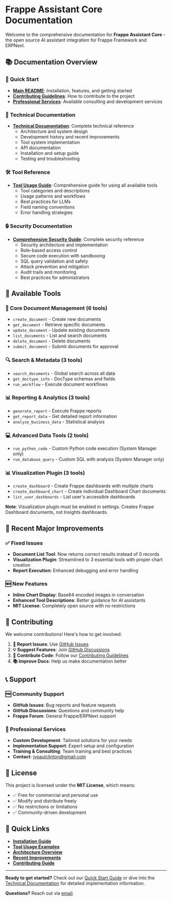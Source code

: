 # Frappe Assistant Core Documentation

Welcome to the comprehensive documentation for **Frappe Assistant Core** - the open source AI assistant integration for Frappe Framework and ERPNext.

## 📚 Documentation Overview

### 🚀 Quick Start
- **[Main README](../README.md)**: Installation, features, and getting started
- **[Contributing Guidelines](../CONTRIBUTING.md)**: How to contribute to the project
- **[Professional Services](../COMMERCIAL.md)**: Available consulting and development services

### 📖 Technical Documentation
- **[Technical Documentation](TECHNICAL_DOCUMENTATION.md)**: Complete technical reference
  - Architecture and system design
  - Development history and recent improvements
  - Tool system implementation
  - API documentation
  - Installation and setup guide
  - Testing and troubleshooting

### 🛠️ Tool Reference
- **[Tool Usage Guide](TOOL_USAGE_GUIDE.md)**: Comprehensive guide for using all available tools
  - Tool categories and descriptions
  - Usage patterns and workflows
  - Best practices for LLMs
  - Field naming conventions
  - Error handling strategies

### 🔒 Security Documentation
- **[Comprehensive Security Guide](../COMPREHENSIVE_SECURITY_GUIDE.md)**: Complete security reference
  - Security architecture and implementation
  - Role-based access control
  - Secure code execution with sandboxing
  - SQL query validation and safety
  - Attack prevention and mitigation
  - Audit trails and monitoring
  - Best practices for administrators

## 🔧 Available Tools

### 📄 Core Document Management (6 tools)
- `create_document` - Create new documents
- `get_document` - Retrieve specific documents  
- `update_document` - Update existing documents
- `list_documents` - List and search documents
- `delete_document` - Delete documents
- `submit_document` - Submit documents for approval

### 🔍 Search & Metadata (3 tools)
- `search_documents` - Global search across all data
- `get_doctype_info` - DocType schemas and fields
- `run_workflow` - Execute document workflows

### 📊 Reporting & Analytics (3 tools)
- `generate_report` - Execute Frappe reports
- `get_report_data` - Get detailed report information
- `analyze_business_data` - Statistical analysis

### 💻 Advanced Data Tools (2 tools)
- `run_python_code` - Custom Python code execution (System Manager only)
- `run_database_query` - Custom SQL with analysis (System Manager only)

### 📊 Visualization Plugin (3 tools)
- `create_dashboard` - Create Frappe dashboards with multiple charts
- `create_dashboard_chart` - Create individual Dashboard Chart documents
- `list_user_dashboards` - List user's accessible dashboards

**Note**: Visualization plugin must be enabled in settings. Creates Frappe Dashboard documents, not Insights dashboards.

## 🌟 Recent Major Improvements

### ✅ Fixed Issues
- **Document List Tool**: Now returns correct results instead of 0 records
- **Visualization Plugin**: Streamlined to 3 essential tools with proper chart creation
- **Report Execution**: Enhanced debugging and error handling

### 🆕 New Features
- **Inline Chart Display**: Base64 encoded images in conversation
- **Enhanced Tool Descriptions**: Better guidance for AI assistants
- **MIT License**: Completely open source with no restrictions

## 🤝 Contributing

We welcome contributions! Here's how to get involved:

1. **🐛 Report Issues**: Use [GitHub Issues](https://github.com/clinu/frappe-assistant-core/issues)
2. **💡 Suggest Features**: Join [GitHub Discussions](https://github.com/clinu/frappe-assistant-core/discussions)
3. **🔧 Contribute Code**: Follow our [Contributing Guidelines](../CONTRIBUTING.md)
4. **📚 Improve Docs**: Help us make documentation better

## 📞 Support

### 🆓 Community Support
- **GitHub Issues**: Bug reports and feature requests
- **GitHub Discussions**: Questions and community help
- **Frappe Forum**: General Frappe/ERPNext support

### 💼 Professional Services
- **Custom Development**: Tailored solutions for your needs
- **Implementation Support**: Expert setup and configuration
- **Training & Consulting**: Team training and best practices
- **Contact**: [jypaulclinton@gmail.com](mailto:jypaulclinton@gmail.com)

## 📄 License

This project is licensed under the **MIT License**, which means:
- ✅ Free for commercial and personal use
- ✅ Modify and distribute freely
- ✅ No restrictions or limitations
- ✅ Community-driven development

## 🚀 Quick Links

- **[Installation Guide](../README.md#-quick-start)**
- **[Tool Usage Examples](TOOL_USAGE_GUIDE.md#example-user-scenarios)**
- **[Architecture Overview](TECHNICAL_DOCUMENTATION.md#architecture)**
- **[Recent Improvements](TECHNICAL_DOCUMENTATION.md#recent-improvements)**
- **[Contributing Guide](../CONTRIBUTING.md)**

---

**Ready to get started?** Check out our [Quick Start Guide](../README.md#-quick-start) or dive into the [Technical Documentation](TECHNICAL_DOCUMENTATION.md) for detailed implementation information.

**Questions?** Reach out via [email](mailto:jypaulclinton@gmail.com).